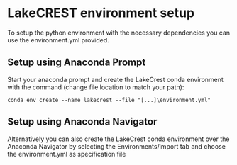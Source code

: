 
# LakeCREST environment setup

To setup the python environment with the necessary dependencies you can use the environment.yml provided.

## Setup using Anaconda Prompt 
Start your anaconda prompt and create the LakeCrest conda environment with the command (change file location to match your path):

`conda env create --name lakecrest --file "[...]\environment.yml"`

## Setup using Anaconda Navigator
Alternatively you can also create the LakeCrest conda environment over the Anaconda Navigator by selecting the Environments/import tab and choose the environment.yml as specification file
